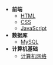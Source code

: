 <!-- * [开始](/) -->

* **前端**
    * [HTML](HTML/ch01)
    * [CSS](CSS/ch01)
    * [JavaScript](JavaScript/ch01)
* **数据库**
    * [MySQL](MySQL/ch01)
* **计算机基础**
    * [计算机网络](C-Network/ch01)
